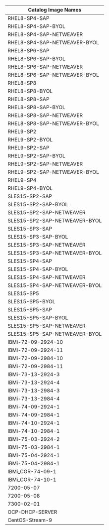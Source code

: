 | Catalog Image Names        |
|----------------------------|
| RHEL8-SP4-SAP |
| RHEL8-SP4-SAP-BYOL |
| RHEL8-SP4-SAP-NETWEAVER |
| RHEL8-SP4-SAP-NETWEAVER-BYOL |
| RHEL8-SP6-SAP |
| RHEL8-SP6-SAP-BYOL |
| RHEL8-SP6-SAP-NETWEAVER |
| RHEL8-SP6-SAP-NETWEAVER-BYOL |
| RHEL8-SP8 |
| RHEL8-SP8-BYOL |
| RHEL8-SP8-SAP |
| RHEL8-SP8-SAP-BYOL |
| RHEL8-SP8-SAP-NETWEAVER |
| RHEL8-SP8-SAP-NETWEAVER-BYOL |
| RHEL9-SP2 |
| RHEL9-SP2-BYOL |
| RHEL9-SP2-SAP |
| RHEL9-SP2-SAP-BYOL |
| RHEL9-SP2-SAP-NETWEAVER |
| RHEL9-SP2-SAP-NETWEAVER-BYOL |
| RHEL9-SP4 |
| RHEL9-SP4-BYOL |
| SLES15-SP2-SAP |
| SLES15-SP2-SAP-BYOL |
| SLES15-SP2-SAP-NETWEAVER |
| SLES15-SP2-SAP-NETWEAVER-BYOL |
| SLES15-SP3-SAP |
| SLES15-SP3-SAP-BYOL |
| SLES15-SP3-SAP-NETWEAVER |
| SLES15-SP3-SAP-NETWEAVER-BYOL |
| SLES15-SP4-SAP |
| SLES15-SP4-SAP-BYOL |
| SLES15-SP4-SAP-NETWEAVER |
| SLES15-SP4-SAP-NETWEAVER-BYOL |
| SLES15-SP5 |
| SLES15-SP5-BYOL |
| SLES15-SP5-SAP |
| SLES15-SP5-SAP-BYOL |
| SLES15-SP5-SAP-NETWEAVER |
| SLES15-SP5-SAP-NETWEAVER-BYOL |
| IBMi-72-09-2924-10 |
| IBMi-72-09-2924-11 |
| IBMi-72-09-2984-10 |
| IBMi-72-09-2984-11 |
| IBMi-73-13-2924-3 |
| IBMi-73-13-2924-4 |
| IBMi-73-13-2984-3 |
| IBMi-73-13-2984-4 |
| IBMi-74-09-2924-1 |
| IBMi-74-09-2984-1 |
| IBMi-74-10-2924-1 |
| IBMi-74-10-2984-1 |
| IBMi-75-03-2924-2 |
| IBMi-75-03-2984-1 |
| IBMi-75-04-2924-1 |
| IBMi-75-04-2984-1 |
| IBMi_COR-74-09-1 |
| IBMi_COR-74-10-1 |
|7200-05-07 |
| 7200-05-08 |
| 7300-02-01 |
| OCP-DHCP-SERVER |
| CentOS-Stream-9 |
